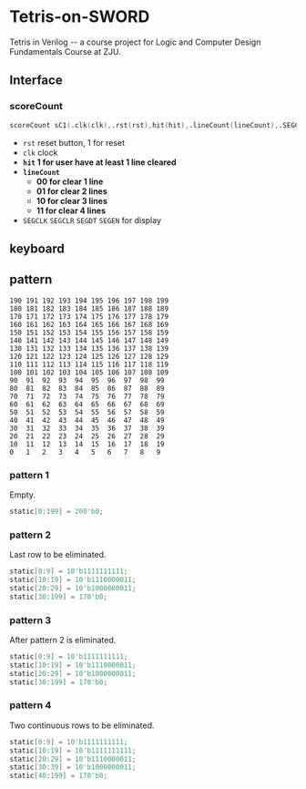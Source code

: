 # Tetris-on-SWORD
Tetris in Verilog -- a course project for Logic and Computer Design Fundamentals Course at ZJU.

## Interface

### scoreCount

```verilog
scoreCount sC1(.clk(clk),.rst(rst),hit(hit),.lineCount(lineCount),.SEGCLK(SEGCLK),.(SEGCLR),.SEGDT(SEGDT),.SEGEN(SEGEN));
```

+ `rst` reset button, 1 for reset
+ `clk` clock
+ **`hit`  1 for user have at least 1 line cleared**
+ **`lineCount`** 
  + **00 for clear 1 line**
  + **01 for clear 2 lines**
  + **10 for clear 3 lines**
  + **11 for clear 4 lines**
+ `SEGCLK` `SEGCLR` `SEGDT` `SEGEN` for display

## keyboard

## pattern
```
190 191 192 193 194 195 196 197 198 199
180 181 182 183 184 185 186 187 188 189
170 171 172 173 174 175 176 177 178 179
160 161 162 163 164 165 166 167 168 169
150 151 152 153 154 155 156 157 158 159
140 141 142 143 144 145 146 147 148 149
130 131 132 133 134 135 136 137 138 139
120 121 122 123 124 125 126 127 128 129
110 111 112 113 114 115 116 117 118 119
100 101 102 103 104 105 106 107 108 109
90  91  92  93  94  95  96  97  98  99
80  81  82  83  84  85  86  87  88  89
70  71  72  73  74  75  76  77  78  79
60  61  62  63  64  65  66  67  68  69
50  51  52  53  54  55  56  57  58  59
40  41  42  43  44  45  46  47  48  49
30  31  32  33  34  35  36  37  38  39
20  21  22  23  24  25  26  27  28  29
10  11  12  13  14  15  16  17  18  19 
0   1   2   3   4   5   6   7   8   9   
```
### pattern 1
Empty.
```verilog
static[0:199] = 200'b0;
```

### pattern 2
Last row to be eliminated.
```verilog
static[0:9] = 10'b1111111111;
static[10:19] = 10'b1110000011;
static[20:29] = 10'b1000000011;
static[30:199] = 170'b0;
```

### pattern 3
After pattern 2 is eliminated.
```verilog
static[0:9] = 10'b1111111111;
static[10:19] = 10'b1110000011;
static[20:29] = 10'b1000000011;
static[30:199] = 170'b0;
```

### pattern 4
Two continuous rows to be eliminated.
```verilog
static[0:9] = 10'b1111111111;
static[10:19] = 10'b1111111111;
static[20:29] = 10'b1110000011;
static[30:39] = 10'b1000000011;
static[40:199] = 170'b0;
```
